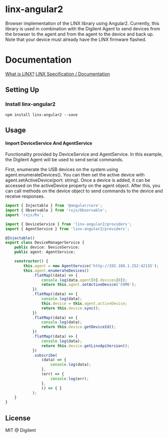 # linx-angular2
Browser implementation of the LINX library using Angular2. Currently, this library is used in combination with the Digilent Agent to send devices from the browser to the agent and from the agent to the device and back up. Note that your device must already have the LINX firmware flashed.

# Documentation
[What is LINX?](https://www.labviewmakerhub.com/doku.php?id=libraries:linx:start)
[LINX Specification / Documentation](https://www.labviewmakerhub.com/doku.php?id=learn:libraries:linx:spec:start)

## Setting Up

### Install linx-angular2
```
npm install linx-angular2 --save
```

## Usage

#### Import DeviceService And AgentService
Functionality provided by DeviceService and AgentService. In this example, the Digilent Agent will be used to send serial commands.

First, enumerate the USB devices on the system using agent.enumerateDevices(). You can then set the active device with agent.setActiveDevice(port: string). Once a device is added, it can be accessed on the activeDevice property on the agent object. After this, you can call methods on the device object to send commands to the device and receive responses.

```TypeScript
import { Injectable } from '@angular/core';
import { Observable } from 'rxjs/Observable';
import 'rxjs/Rx';

import { DeviceService } from 'linx-angular2/providers';
import { AgentService } from 'linx-angular2/providers';

@Injectable()
export class DeviceManagerService {
    public device: DeviceService;
    public agent: AgentService;

    constructor() {
        this.agent = new AgentService('http://192.168.1.252:42135');
        this.agent.enumerateDevices()
            .flatMap((data) => {
                console.log(data.agent[0].devices[0]);
                return this.agent.setActiveDevice('COM6');
            })
            .flatMap((data) => {
                console.log(data);
                this.device = this.agent.activeDevice;
                return this.device.sync();
            })
            .flatMap((data) => {
                console.log(data);
                return this.device.getDeviceId();
            })
            .flatMap((data) => {
                console.log(data);
                return this.device.getLinxApiVersion();
            })
            .subscribe(
                (data) => {
                    console.log(data);
                },
                (err) => {
                    console.log(err);
                },
                () => { }
            );
    }
}
```

## License
MIT @ Digilent
